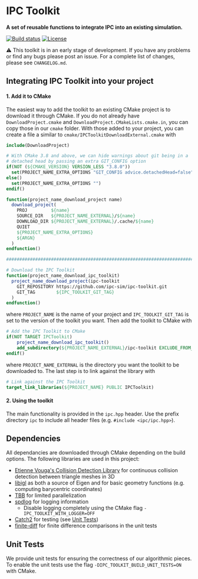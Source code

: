 # IPC Toolkit
**A set of reusable functions to integrate IPC into an existing simulation.**

[![Build status](https://github.com/ipc-sim/ipc-toolkit/workflows/Build/badge.svg?event=push)](https://github.com/ipc-sim/ipc-toolkit/actions?query=workflow%3ABuild+branch%3Amaster+event%3Apush)
[![License](https://img.shields.io/github/license/ipc-sim/ipc-toolkit.svg?color=blue)](https://github.com/ipc-sim/ipc-toolkit/blob/master/LICENSE)

:warning: This toolkit is in an early stage of development. If you have any problems or find any bugs please post an issue. For a complete list of changes, please see `CHANGELOG.md`.

## Integrating IPC Toolkit into your project

#### 1. Add it to CMake

The easiest way to add the toolkit to an existing CMake project is to download
it through CMake. If you do not already have `DownloadProject.cmake` and `DownloadProject.CMakeLists.cmake.in`, you can copy those in our `cmake` folder.
With those added to your project, you can create a file a similar to `cmake/IPCToolkitDownloadExternal.cmake` with

```CMake
include(DownloadProject)

# With CMake 3.8 and above, we can hide warnings about git being in a
# detached head by passing an extra GIT_CONFIG option
if(NOT (${CMAKE_VERSION} VERSION_LESS "3.8.0"))
  set(PROJECT_NAME_EXTRA_OPTIONS "GIT_CONFIG advice.detachedHead=false")
else()
  set(PROJECT_NAME_EXTRA_OPTIONS "")
endif()

function(project_name_download_project name)
  download_project(
    PROJ         ${name}
    SOURCE_DIR   ${PROJECT_NAME_EXTERNAL}/${name}
    DOWNLOAD_DIR ${PROJECT_NAME_EXTERNAL}/.cache/${name}
    QUIET
    ${PROJECT_NAME_EXTRA_OPTIONS}
    ${ARGN}
  )
endfunction()

################################################################################

# Download the IPC Toolkit
function(project_name_download_ipc_toolkit)
  project_name_download_project(ipc-toolkit
    GIT_REPOSITORY https://github.com/ipc-sim/ipc-toolkit.git
    GIT_TAG        ${IPC_TOOLKIT_GIT_TAG}
  )
endfunction()
```

where `PROJECT_NAME` is the name of your project and `IPC_TOOLKIT_GIT_TAG` is set to the version of the toolkit you want. Then add the toolkit to CMake with

```CMake
# Add the IPC Toolkit to CMake
if(NOT TARGET IPCToolkit)
    project_name_download_ipc_toolkit()
    add_subdirectory(${PROJECT_NAME_EXTERNAL}/ipc-toolkit EXCLUDE_FROM_ALL)
endif()
```

where `PROJECT_NAME_EXTERNAL` is the directory you want the toolkit to be downloaded to. The last step is to link against the library with

```CMake
# Link against the IPC Toolkit
target_link_libraries(${PROJECT_NAME} PUBLIC IPCToolkit)
```

#### 2. Using the toolkit

The main functionality is provided in the `ipc.hpp` header. Use the prefix directory `ipc` to include all header files (e.g. `#include <ipc/ipc.hpp>`).

## Dependencies

All dependancies are downloaded through CMake depending on the build options.
The following libraries are used in this project:

* [Etienne Vouga's Collision Detection Library](https://github.com/evouga/collisiondetection.git) for continuous collision detection between triangle meshes in 3D
* [libigl](https://github.com/libigl/libigl) as both a source of Eigen and for basic geometry functions (e.g. computing barycentric coordinates)
* [TBB](https://github.com/wjakob/tbb) for limited parallelization
* [spdlog](https://github.com/gabime/spdlog) for logging information
    * Disable logging completely using the CMake flag `-IPC_TOOLKIT_WITH_LOGGER=OFF`
* [Catch2](https://github.com/catchorg/Catch2.git) for testing (see [Unit Tests](#unit_tests))
* [finite-diff](https://github.com/zfergus/finite-diff) for finite difference comparisons in the unit tests

## <a name="unit_tests"></a>Unit Tests

We provide unit tests for ensuring the correctness of our algorithmic pieces.
To enable the unit tests use the flag `-DIPC_TOOLKIT_BUILD_UNIT_TESTS=ON` with
CMake.
